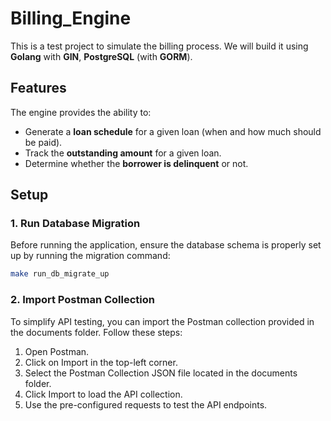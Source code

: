 # Billing_Engine  

This is a test project to simulate the billing process. We will build it using **Golang** with **GIN**, **PostgreSQL** (with **GORM**).  

## Features  
The engine provides the ability to:  

- Generate a **loan schedule** for a given loan (when and how much should be paid).  
- Track the **outstanding amount** for a given loan.  
- Determine whether the **borrower is delinquent** or not.  

## Setup  

### 1. Run Database Migration  
Before running the application, ensure the database schema is properly set up by running the migration command:  

```sh
make run_db_migrate_up
```

### 2. Import Postman Collection
To simplify API testing, you can import the Postman collection provided in the documents folder. Follow these steps:

1. Open Postman.
2. Click on Import in the top-left corner.
3. Select the Postman Collection JSON file located in the documents folder.
4. Click Import to load the API collection.
5. Use the pre-configured requests to test the API endpoints.
